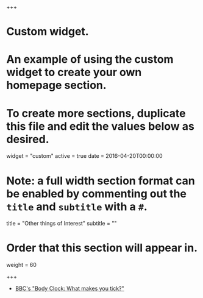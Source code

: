 +++
# Custom widget.
# An example of using the custom widget to create your own homepage section.
# To create more sections, duplicate this file and edit the values below as desired.
widget = "custom"
active = true
date = 2016-04-20T00:00:00

# Note: a full width section format can be enabled by commenting out the `title` and `subtitle` with a `#`.
title = "Other things of Interest"
subtitle = ""

# Order that this section will appear in.
weight = 60

+++

* [BBC's "Body Clock: What makes you tick?"](https://www.bbc.co.uk/news/health-27161671)
